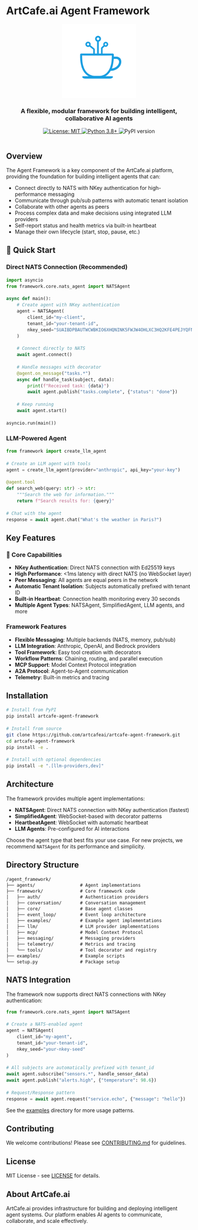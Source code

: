 # ArtCafe.ai Agent Framework

<div align="center">
  <img src="docs/images/artcafe-logo.png" alt="ArtCafe.ai Logo" width="200"/>
  <h3>A flexible, modular framework for building intelligent, collaborative AI agents</h3>
</div>

<div align="center">
  <a href="https://opensource.org/licenses/MIT">
    <img src="https://img.shields.io/badge/License-MIT-yellow.svg" alt="License: MIT">
  </a>
  <a href="https://python.org">
    <img src="https://img.shields.io/badge/Python-3.8+-blue.svg" alt="Python 3.8+">
  </a>
  <img src="https://img.shields.io/badge/pypi-v0.4.3-blue" alt="PyPI version">
</div>

<br/>

## Overview

The Agent Framework is a key component of the ArtCafe.ai platform, providing the foundation for building intelligent agents that can:

- Connect directly to NATS with NKey authentication for high-performance messaging
- Communicate through pub/sub patterns with automatic tenant isolation
- Collaborate with other agents as peers
- Process complex data and make decisions using integrated LLM providers
- Self-report status and health metrics via built-in heartbeat
- Manage their own lifecycle (start, stop, pause, etc.)

## 🚀 Quick Start

### Direct NATS Connection (Recommended)

```python
import asyncio
from framework.core.nats_agent import NATSAgent

async def main():
    # Create agent with NKey authentication
    agent = NATSAgent(
        client_id="my-client",
        tenant_id="your-tenant-id",
        nkey_seed="SUAIBDPBAUTWCWBKIO6XHQNINK5FWJW4OHLXC3HQ2KFE4PEJYQFN7MOVOA"
    )
    
    # Connect directly to NATS
    await agent.connect()
    
    # Handle messages with decorator
    @agent.on_message("tasks.*")
    async def handle_task(subject, data):
        print(f"Received task: {data}")
        await agent.publish("tasks.complete", {"status": "done"})
    
    # Keep running
    await agent.start()

asyncio.run(main())
```

### LLM-Powered Agent

```python
from framework import create_llm_agent

# Create an LLM agent with tools
agent = create_llm_agent(provider="anthropic", api_key="your-key")

@agent.tool
def search_web(query: str) -> str:
    """Search the web for information."""
    return f"Search results for: {query}"

# Chat with the agent
response = await agent.chat("What's the weather in Paris?")
```

## Key Features

### 🚀 Core Capabilities
- **NKey Authentication**: Direct NATS connection with Ed25519 keys
- **High Performance**: <1ms latency with direct NATS (no WebSocket layer)
- **Peer Messaging**: All agents are equal peers in the network
- **Automatic Tenant Isolation**: Subjects automatically prefixed with tenant ID
- **Built-in Heartbeat**: Connection health monitoring every 30 seconds
- **Multiple Agent Types**: NATSAgent, SimplifiedAgent, LLM agents, and more

### Framework Features
- **Flexible Messaging**: Multiple backends (NATS, memory, pub/sub)
- **LLM Integration**: Anthropic, OpenAI, and Bedrock providers
- **Tool Framework**: Easy tool creation with decorators
- **Workflow Patterns**: Chaining, routing, and parallel execution
- **MCP Support**: Model Context Protocol integration
- **A2A Protocol**: Agent-to-Agent communication
- **Telemetry**: Built-in metrics and tracing

## Installation

```bash
# Install from PyPI
pip install artcafe-agent-framework

# Install from source
git clone https://github.com/artcafeai/artcafe-agent-framework.git
cd artcafe-agent-framework
pip install -e .

# Install with optional dependencies
pip install -e ".[llm-providers,dev]"
```

## Architecture

The framework provides multiple agent implementations:

- **NATSAgent**: Direct NATS connection with NKey authentication (fastest)
- **SimplifiedAgent**: WebSocket-based with decorator patterns
- **HeartbeatAgent**: WebSocket with automatic heartbeat
- **LLM Agents**: Pre-configured for AI interactions

Choose the agent type that best fits your use case. For new projects, we recommend `NATSAgent` for its performance and simplicity.

## Directory Structure

```
/agent_framework/
├── agents/                 # Agent implementations
├── framework/              # Core framework code
│   ├── auth/               # Authentication providers
│   ├── conversation/       # Conversation management
│   ├── core/               # Base agent classes
│   ├── event_loop/         # Event loop architecture
│   ├── examples/           # Example agent implementations
│   ├── llm/                # LLM provider implementations
│   ├── mcp/                # Model Context Protocol
│   ├── messaging/          # Messaging providers
│   ├── telemetry/          # Metrics and tracing
│   └── tools/              # Tool decorator and registry
├── examples/               # Example scripts
└── setup.py                # Package setup
```

## NATS Integration

The framework now supports direct NATS connections with NKey authentication:

```python
from framework.core.nats_agent import NATSAgent

# Create a NATS-enabled agent
agent = NATSAgent(
    client_id="my-agent",
    tenant_id="your-tenant-id",
    nkey_seed="your-nkey-seed"
)

# All subjects are automatically prefixed with tenant_id
await agent.subscribe("sensors.*", handle_sensor_data)
await agent.publish("alerts.high", {"temperature": 98.6})

# Request/Response pattern
response = await agent.request("service.echo", {"message": "hello"})
```

See the [examples](examples/) directory for more usage patterns.

## Contributing

We welcome contributions! Please see [CONTRIBUTING.md](CONTRIBUTING.md) for guidelines.

## License

MIT License - see [LICENSE](LICENSE) for details.

## About ArtCafe.ai

ArtCafe.ai provides infrastructure for building and deploying intelligent agent systems. Our platform enables AI agents to communicate, collaborate, and scale effectively.